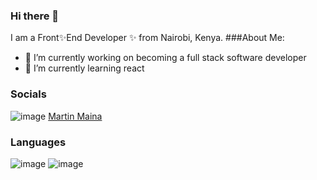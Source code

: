 ### Hi there 👋



I am a Front✨End Developer ✨ from Nairobi, Kenya.
###About Me:
- 🔭 I’m currently working on becoming a full stack software developer
- 🌱 I’m currently learning react


### Socials
![image](https://github.com/TintinSDev/TinTinSDev/assets/69876670/99450d0d-02e2-406a-9a00-af25bcae25a7/linkedin.com/in/mainamartin/)
[Martin Maina](https://www.linkedin.com/in/mainamartin/)



### Languages
![image](https://img.shields.io/badge/-ReactJs-61DAFB?logo=react&logoColor=white&style=plastic)
![image](https://img.shields.io/badge/-Javascript-61DAFB?logo=react&logoColor=white&style=plastic)



 









